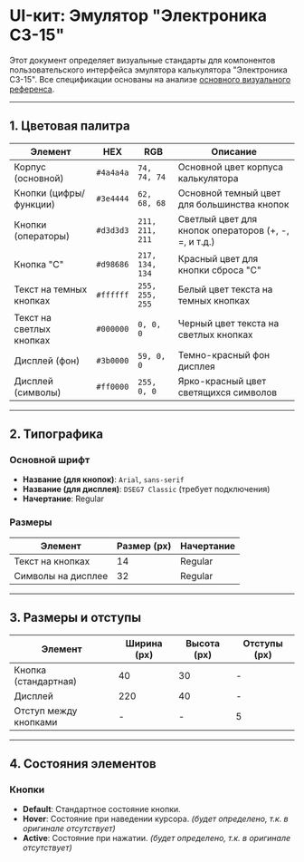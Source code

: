 # UI-кит: Эмулятор "Электроника С3-15"

Этот документ определяет визуальные стандарты для компонентов пользовательского интерфейса эмулятора калькулятора "Электроника С3-15". Все спецификации основаны на анализе [основного визуального референса](../references/elektronika-s3-15-main-reference.png).

---

## 1. Цветовая палитра

| Элемент | HEX | RGB | Описание |
| --- | --- | --- | --- |
| Корпус (основной) | `#4a4a4a` | `74, 74, 74` | Основной цвет корпуса калькулятора |
| Кнопки (цифры/функции) | `#3e4444` | `62, 68, 68` | Основной темный цвет для большинства кнопок |
| Кнопки (операторы) | `#d3d3d3` | `211, 211, 211` | Светлый цвет для кнопок операторов (+, -, =, и т.д.) |
| Кнопка "C" | `#d98686` | `217, 134, 134` | Красный цвет для кнопки сброса "C" |
| Текст на темных кнопках | `#ffffff` | `255, 255, 255` | Белый цвет текста на темных кнопках |
| Текст на светлых кнопках | `#000000` | `0, 0, 0` | Черный цвет текста на светлых кнопках |
| Дисплей (фон) | `#3b0000` | `59, 0, 0` | Темно-красный фон дисплея |
| Дисплей (символы) | `#ff0000` | `255, 0, 0` | Ярко-красный цвет светящихся символов |

---

## 2. Типографика

### Основной шрифт

- **Название (для кнопок)**: `Arial`, `sans-serif`
- **Название (для дисплея)**: `DSEG7 Classic` (требует подключения)
- **Начертание**: Regular

### Размеры

| Элемент | Размер (px) | Начертание |
| --- | --- | --- |
| Текст на кнопках | 14 | Regular |
| Символы на дисплее | 32 | Regular |

---

## 3. Размеры и отступы

| Элемент | Ширина (px) | Высота (px) | Отступы (px) |
| --- | --- | --- | --- |
| Кнопка (стандартная) | 40 | 30 | - |
| Дисплей | 220 | 40 | - |
| Отступ между кнопками | - | - | 5 |

---

## 4. Состояния элементов

### Кнопки

- **Default**: Стандартное состояние кнопки.
- **Hover**: Состояние при наведении курсора. _(будет определено, т.к. в оригинале отсутствует)_
- **Active**: Состояние при нажатии. _(будет определено, т.к. в оригинале отсутствует)_
